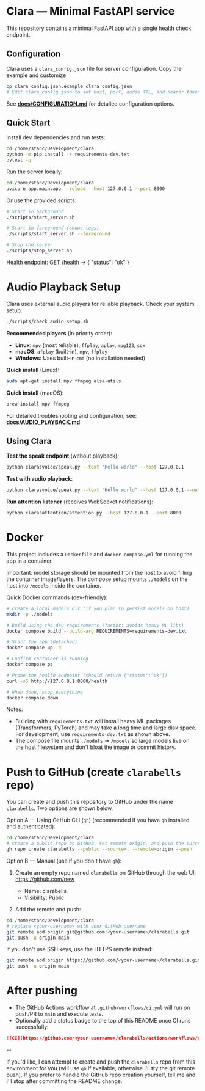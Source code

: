 # Clara — Minimal FastAPI service

This repository contains a minimal FastAPI app with a single health check endpoint.

## Configuration

Clara uses a `clara_config.json` file for server configuration. Copy the example and customize:

```bash
cp clara_config.json.example clara_config.json
# Edit clara_config.json to set host, port, audio TTL, and bearer token
```

See **[docs/CONFIGURATION.md](docs/CONFIGURATION.md)** for detailed configuration options.

## Quick Start

Install dev dependencies and run tests:

```bash
cd /home/stanc/Development/clara
python -m pip install -r requirements-dev.txt
pytest -q
```

Run the server locally:

```bash
cd /home/stanc/Development/clara
uvicorn app.main:app --reload --host 127.0.0.1 --port 8000
```

Or use the provided scripts:
```bash
# Start in background
./scripts/start_server.sh

# Start in foreground (shows logs)
./scripts/start_server.sh --foreground

# Stop the server
./scripts/stop_server.sh
```

Health endpoint:
GET /health -> { "status": "ok" }

# Audio Playback Setup

Clara uses external audio players for reliable playback. Check your system setup:

```bash
./scripts/check_audio_setup.sh
```

**Recommended players** (in priority order):
- **Linux**: `mpv` (most reliable), `ffplay`, `aplay`, `mpg123`, `sox`
- **macOS**: `afplay` (built-in), `mpv`, `ffplay`
- **Windows**: Uses built-in `cmd` (no installation needed)

**Quick install** (Linux):
```bash
sudo apt-get install mpv ffmpeg alsa-utils
```

**Quick install** (macOS):
```bash
brew install mpv ffmpeg
```

For detailed troubleshooting and configuration, see: **[docs/AUDIO_PLAYBACK.md](docs/AUDIO_PLAYBACK.md)**

## Using Clara

**Test the speak endpoint** (without playback):
```bash
python clarasvoice/speak.py --text "Hello world" --host 127.0.0.1
```

**Test with audio playback**:
```bash
python clarasvoice/speak.py --text "Hello world" --host 127.0.0.1 --outloud
```

**Run attention listener** (receives WebSocket notifications):
```bash
python clarasattention/attention.py --host 127.0.0.1 --port 8000
```


# Docker

This project includes a `Dockerfile` and `docker-compose.yml` for running the app in a container.

Important: model storage should be mounted from the host to avoid filling the container image/layers. The compose setup mounts `./models` on the host into `/models` inside the container.

Quick Docker commands (dev-friendly):

```bash
# create a local models dir (if you plan to persist models on host)
mkdir -p ./models

# Build using the dev requirements (faster; avoids heavy ML libs)
docker compose build --build-arg REQUIREMENTS=requirements-dev.txt

# Start the app (detached)
docker compose up -d

# Confirm container is running
docker compose ps

# Probe the health endpoint (should return {"status":"ok"})
curl -sS http://127.0.0.1:8000/health

# When done, stop everything
docker compose down
```

Notes:
- Building with `requirements.txt` will install heavy ML packages (Transformers, PyTorch) and may take a long time and large disk space. For development, use `requirements-dev.txt` as shown above.
- The compose file mounts `./models` -> `/models` so large models live on the host filesystem and don't bloat the image or commit history.

# Push to GitHub (create `clarabells` repo)

You can create and push this repository to GitHub under the name `clarabells`. Two options are shown below.

Option A — Using GitHub CLI (`gh`) (recommended if you have `gh` installed and authenticated):

```bash
cd /home/stanc/Development/clara
# create a public repo on GitHub, set remote origin, and push the current main branch
gh repo create clarabells --public --source=. --remote=origin --push
```

Option B — Manual (use if you don't have `gh`):

1. Create an empty repo named `clarabells` on GitHub through the web UI: https://github.com/new
   - Name: clarabells
   - Visibility: Public

2. Add the remote and push:

```bash
cd /home/stanc/Development/clara
# replace <your-username> with your GitHub username
git remote add origin git@github.com:<your-username>/clarabells.git
git push -u origin main
```

If you don't use SSH keys, use the HTTPS remote instead:

```bash
git remote add origin https://github.com/<your-username>/clarabells.git
git push -u origin main
```

# After pushing
- The GitHub Actions workflow at `.github/workflows/ci.yml` will run on push/PR to `main` and execute tests.
- Optionally add a status badge to the top of this README once CI runs successfully:

```markdown
![CI](https://github.com/<your-username>/clarabells/actions/workflows/ci.yml/badge.svg)
```


--

If you'd like, I can attempt to create and push the `clarabells` repo from this environment for you (will use `gh` if available, otherwise I'll try the git remote push). If you prefer to handle the GitHub repo creation yourself, tell me and I'll stop after committing the README change.
